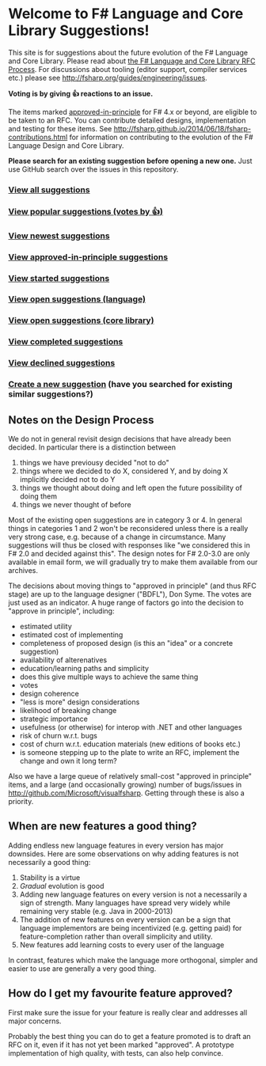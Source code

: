 # Welcome to F# Language and Core Library Suggestions!

This site is for suggestions about the future evolution of the F# Language and Core Library. Please read about [the F# Language and Core Library RFC Process](http://fsharp.github.io/2016/09/26/fsharp-rfc-process.html). For discussions about tooling (editor support, compiler services etc.) please see http://fsharp.org/guides/engineering/issues.

**Voting is by giving :thumbsup: reactions to an issue.** 

The items marked [approved-in-principle](https://github.com/fsharp/fslang-suggestions/labels/approved%20in%20principle) for F# 4.x or beyond, are eligible to be taken to an RFC. You can contribute detailed designs, implementation and testing for these items. See http://fsharp.github.io/2014/06/18/fsharp-contributions.html for information on contributing to the evolution of the F# Language Design and Core Library.

**Please search for an existing suggestion before opening a new one.** Just use GitHub search over the issues in this repository.

### [View all suggestions](https://github.com/fsharp/fslang-suggestions/issues?utf8=%E2%9C%93&q=is%3Aissue%20)

### [View popular suggestions (votes by :thumbsup:)](https://github.com/fsharp/fslang-suggestions/issues?q=is%3Aissue+is%3Aopen+sort%3Areactions-%2B1-desc)

### [View newest suggestions](https://github.com/fsharp/fslang-suggestions/issues?q=is%3Aissue+is%3Aopen+sort%3Acreated-desc)

### [View approved-in-principle suggestions](https://github.com/fsharp/fslang-suggestions/labels/approved-in-principle)

### [View started suggestions](https://github.com/fsharp/fslang-suggestions/labels/started)

### [View open suggestions (language)](https://github.com/fsharp/fslang-suggestions/issues?utf8=%E2%9C%93&q=is%3Aissue%20is%3Aopen%20-label%3A%22approved%20in%20principle%22%20-label%3Astarted%20-label%3A%22area%3A%20library%22)

### [View open suggestions (core library)](https://github.com/fsharp/fslang-suggestions/issues?utf8=%E2%9C%93&q=is%3Aissue%20is%3Aopen%20-label%3A%22approved%20in%20principle%22%20-label%3Astarted%20label%3A%22area%3A%20library%22%20)

### [View completed suggestions](https://github.com/fsharp/fslang-suggestions/issues?q=is%3Aissue+label%3Acompleted)

### [View declined suggestions](https://github.com/fsharp/fslang-suggestions/issues?q=is%3Aissue+label%3Adeclined)

### [Create a new suggestion](https://github.com/fsharp/fslang-suggestions/issues/new)  (have you searched for existing similar suggestions?)

## Notes on the Design Process

We do not in general revisit design decisions that have already been decided. In particular there is a distinction between

1. things we have previousy decided "not to do"
2. things where we decided to do X, considered Y, and by doing X implicitly decided not to do Y
3. things we thought about doing and left open the future possibility of doing them
4. things we never thought of before

Most of the existing open suggestions are in category 3 or 4. In general things in categories 1 and 2 won't be reconsidered unless there is a really very strong case, e.g. because of a change in circumstance. Many suggestions will thus be closed with responses like "we considered this in F# 2.0 and decided against this".  The design notes for F# 2.0-3.0 are only available in email form, we will gradually try to make them available from our archives.

The decisions about moving things to "approved in principle" (and thus RFC stage) are up to the language designer ("BDFL"), Don Syme. The votes are just used as an indicator. A huge range of factors go into the decision to "approve in principle", including:

* estimated utility
* estimated cost of implementing
* completeness of proposed design (is this an "idea" or a concrete suggestion)
* availability of alterenatives
* education/learning paths and simplicity
* does this give multiple ways to achieve the same thing
* votes
* design coherence
* "less is more" design considerations
* likelihood of breaking change
* strategic importance
* usefulness (or otherwise) for interop with .NET and other languages
* risk of churn w.r.t. bugs
* cost of churn w.r.t. education materials (new editions of books etc.)
* is someone stepping up to the plate to write an RFC, implement the change and own it long term?

Also we have a large queue of relatively small-cost "approved in principle" items, and a large (and occasionally growing) number of bugs/issues in http://github.com/Microsoft/visualfsharp. Getting through these is also a priority.

## When are new features a good thing?

Adding endless new language features in every version has major downsides.  Here are some observations on why adding features is not necessarily a good thing:

1. Stability is a virtue
2. _Gradual_ evolution is good
3. Adding new language features on every version is not a necessarily a sign of strength.  Many languages have spread very widely while remaining very stable (e.g. Java in 2000-2013)
4. The addition of new features on every version can be a sign that language implementors are being incentivized (e.g. getting paid) for feature-completion rather than overall simplicity and utility.
5. New features add learning costs to every user of the language

In contrast, features which make the language more orthogonal, simpler and easier to use are generally a very good thing.

## How do I get my favourite feature approved?

First make sure the issue for your feature is really clear and addresses all major concerns.

Probably the best thing you can do to get a feature promoted is to draft an RFC on it, even if it has not yet been marked "approved". A prototype implementation of high quality, with tests, can also help convince. 


